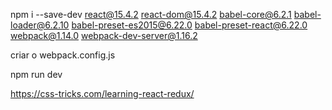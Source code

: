 npm i --save-dev react@15.4.2 react-dom@15.4.2 babel-core@6.2.1 babel-loader@6.2.10 babel-preset-es2015@6.22.0 babel-preset-react@6.22.0 webpack@1.14.0 webpack-dev-server@1.16.2

criar o webpack.config.js

npm run dev

https://css-tricks.com/learning-react-redux/